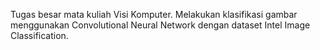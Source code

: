Tugas besar mata kuliah Visi Komputer. Melakukan klasifikasi gambar menggunakan Convolutional Neural Network dengan dataset Intel Image Classification.
